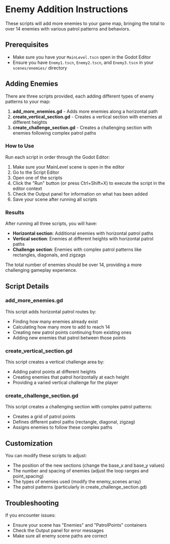 # Enemy Addition Instructions

These scripts will add more enemies to your game map, bringing the total to over 14 enemies with various patrol patterns and behaviors.

## Prerequisites

- Make sure you have your `MainLevel.tscn` open in the Godot Editor
- Ensure you have `Enemy1.tscn`, `Enemy2.tscn`, and `Enemy3.tscn` in your `scenes/enemies/` directory

## Adding Enemies

There are three scripts provided, each adding different types of enemy patterns to your map:

1. **add_more_enemies.gd** - Adds more enemies along a horizontal path
2. **create_vertical_section.gd** - Creates a vertical section with enemies at different heights
3. **create_challenge_section.gd** - Creates a challenging section with enemies following complex patrol paths

### How to Use

Run each script in order through the Godot Editor:

1. Make sure your MainLevel scene is open in the editor
2. Go to the Script Editor
3. Open one of the scripts
4. Click the "Run" button (or press Ctrl+Shift+X) to execute the script in the editor context
5. Check the Output panel for information on what has been added
6. Save your scene after running all scripts

### Results

After running all three scripts, you will have:

- **Horizontal section**: Additional enemies with horizontal patrol paths
- **Vertical section**: Enemies at different heights with horizontal patrol paths
- **Challenge section**: Enemies with complex patrol patterns like rectangles, diagonals, and zigzags

The total number of enemies should be over 14, providing a more challenging gameplay experience.

## Script Details

### add_more_enemies.gd

This script adds horizontal patrol routes by:
- Finding how many enemies already exist
- Calculating how many more to add to reach 14
- Creating new patrol points continuing from existing ones
- Adding new enemies that patrol between those points

### create_vertical_section.gd

This script creates a vertical challenge area by:
- Adding patrol points at different heights
- Creating enemies that patrol horizontally at each height
- Providing a varied vertical challenge for the player

### create_challenge_section.gd

This script creates a challenging section with complex patrol patterns:
- Creates a grid of patrol points
- Defines different patrol paths (rectangle, diagonal, zigzag)
- Assigns enemies to follow these complex paths

## Customization

You can modify these scripts to adjust:
- The position of the new sections (change the base_x and base_y values)
- The number and spacing of enemies (adjust the loop ranges and point_spacing)
- The types of enemies used (modify the enemy_scenes array)
- The patrol patterns (particularly in create_challenge_section.gd)

## Troubleshooting

If you encounter issues:
- Ensure your scene has "Enemies" and "PatrolPoints" containers
- Check the Output panel for error messages
- Make sure all enemy scene paths are correct 